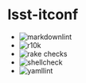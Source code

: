 lsst-itconf
===

* ![markdownlint](https://github.com/lsst-it/lsst-itconf/actions/workflows/markdownlint.yaml/badge.svg)
* ![r10k](https://github.com/lsst-it/lsst-itconf/actions/workflows/r10k.yaml/badge.svg)
* ![rake checks](https://github.com/lsst-it/lsst-itconf/actions/workflows/rake_checks.yaml/badge.svg)
* ![shellcheck](https://github.com/lsst-it/lsst-itconf/actions/workflows/shellcheck.yaml/badge.svg)
* ![yamllint](https://github.com/lsst-it/lsst-itconf/actions/workflows/yamllint.yaml/badge.svg)
